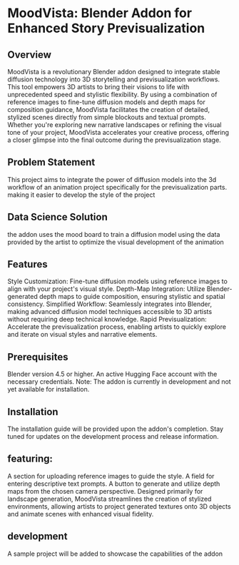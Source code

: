 # MoodVista: Blender Addon for Enhanced Story Previsualization


## Overview
MoodVista is a revolutionary Blender addon designed to integrate stable diffusion technology into 3D storytelling and previsualization workflows. This tool empowers 3D artists to bring their visions to life with unprecedented speed and stylistic flexibility. By using a combination of reference images to fine-tune diffusion models and depth maps for composition guidance, MoodVista facilitates the creation of detailed, stylized scenes directly from simple blockouts and textual prompts. Whether you're exploring new narrative landscapes or refining the visual tone of your project, MoodVista accelerates your creative process, offering a closer glimpse into the final outcome during the previsualization stage.

## Problem Statement
This project aims to integrate the power of diffusion models into the 3d workflow of an animation project specifically for the previsualization parts. making it easier to develop the style of the project 

## Data Science Solution  
the addon uses the mood board to train a diffusion model using the data provided by the artist to optimize the visual development of the animation 

## Features
Style Customization: Fine-tune diffusion models using reference images to align with your project's visual style.
Depth-Map Integration: Utilize Blender-generated depth maps to guide composition, ensuring stylistic and spatial consistency.
Simplified Workflow: Seamlessly integrates into Blender, making advanced diffusion model techniques accessible to 3D artists without requiring deep technical knowledge.
Rapid Previsualization: Accelerate the previsualization process, enabling artists to quickly explore and iterate on visual styles and narrative elements.


## Prerequisites
Blender version 4.5 or higher.
An active Hugging Face account with the necessary credentials.
Note: The addon is currently in development and not yet available for installation.


## Installation
The installation guide will be provided upon the addon's completion. Stay tuned for updates on the development process and release information.
 
 
## featuring:

A section for uploading reference images to guide the style.
A field for entering descriptive text prompts.
A button to generate and utilize depth maps from the chosen camera perspective.
Designed primarily for landscape generation, MoodVista streamlines the creation of stylized environments, allowing artists to project generated textures onto 3D objects and animate scenes with enhanced visual fidelity.

## development 
A sample project will be added to showcase the capabilities of the addon 
